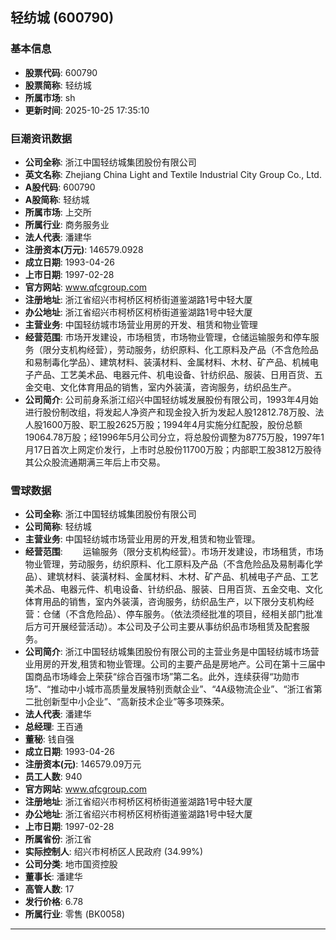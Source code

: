 ## 轻纺城 (600790)

### 基本信息

- **股票代码**: 600790
- **股票简称**: 轻纺城
- **所属市场**: sh
- **更新时间**: 2025-10-25 17:35:10

### 巨潮资讯数据

- **公司全称**: 浙江中国轻纺城集团股份有限公司
- **英文名称**: Zhejiang China Light and Textile Industrial City Group Co., Ltd.
- **A股代码**: 600790
- **A股简称**: 轻纺城
- **所属市场**: 上交所
- **所属行业**: 商务服务业
- **法人代表**: 潘建华
- **注册资本(万元)**: 146579.0928
- **成立日期**: 1993-04-26
- **上市日期**: 1997-02-28
- **官方网站**: www.qfcgroup.com
- **注册地址**: 浙江省绍兴市柯桥区柯桥街道鉴湖路1号中轻大厦
- **办公地址**: 浙江省绍兴市柯桥区柯桥街道鉴湖路1号中轻大厦
- **主营业务**: 中国轻纺城市场营业用房的开发、租赁和物业管理
- **经营范围**: 市场开发建设，市场租赁，市场物业管理，仓储运输服务和停车服务（限分支机构经营），劳动服务，纺织原料、化工原料及产品（不含危险品和易制毒化学品）、建筑材料、装潢材料、金属材料、木材、矿产品、机械电子产品、工艺美术品、电器元件、机电设备、针纺织品、服装、日用百货、五金交电、文化体育用品的销售，室内外装潢，咨询服务，纺织品生产。
- **公司简介**: 公司前身系浙江绍兴中国轻纺城发展股份有限公司，1993年4月始进行股份制改组，将发起人净资产和现金投入折为发起人股12812.78万股、法人股1600万股、职工股2625万股；1994年4月实施分红配股，股份总额19064.78万股；经1996年5月公司分立，将总股份调整为8775万股，1997年1月17日首次上网定价发行，上市时总股份11700万股；内部职工股3812万股待其公众股流通期满三年后上市交易。

### 雪球数据

- **公司全称**: 浙江中国轻纺城集团股份有限公司
- **公司简称**: 轻纺城
- **主营业务**: 中国轻纺城市场营业用房的开发,租赁和物业管理。
- **经营范围**: 　　运输服务（限分支机构经营）。市场开发建设，市场租赁，市场物业管理，劳动服务，纺织原料、化工原料及产品（不含危险品及易制毒化学品）、建筑材料、装潢材料、金属材料、木材、矿产品、机械电子产品、工艺美术品、电器元件、机电设备、针纺织品、服装、日用百货、五金交电、文化体育用品的销售，室内外装潢，咨询服务，纺织品生产，以下限分支机构经营：仓储（不含危险品）、停车服务。（依法须经批准的项目，经相关部门批准后方可开展经营活动）。本公司及子公司主要从事纺织品市场租赁及配套服务。
- **公司简介**: 浙江中国轻纺城集团股份有限公司的主营业务是中国轻纺城市场营业用房的开发,租赁和物业管理。公司的主要产品是房地产。公司在第十三届中国商品市场峰会上荣获“综合百强市场”第二名。此外，连续获得“功勋市场”、“推动中小城市高质量发展特别贡献企业”、“4A级物流企业”、“浙江省第二批创新型中小企业”、“高新技术企业”等多项殊荣。
- **法人代表**: 潘建华
- **总经理**: 王百通
- **董秘**: 钱自强
- **成立日期**: 1993-04-26
- **注册资本(元)**: 146579.09万元
- **员工人数**: 940
- **官方网站**: www.qfcgroup.com
- **注册地址**: 浙江省绍兴市柯桥区柯桥街道鉴湖路1号中轻大厦
- **办公地址**: 浙江省绍兴市柯桥区柯桥街道鉴湖路1号中轻大厦
- **上市日期**: 1997-02-28
- **所属省份**: 浙江省
- **实际控制人**: 绍兴市柯桥区人民政府 (34.99%)
- **公司分类**: 地市国资控股
- **董事长**: 潘建华
- **高管人数**: 17
- **发行价格**: 6.78
- **所属行业**: 零售 (BK0058)

---
